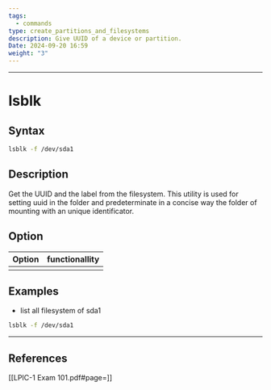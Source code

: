 ```yaml
---
tags:
  - commands
type: create_partitions_and_filesystems
description: Give UUID of a device or partition.
Date: 2024-09-20 16:59
weight: "3"
---
```


___
# lsblk

## Syntax
```bash
lsblk -f /dev/sda1
```

## Description
Get the UUID and the label from the filesystem.
This utility is used for setting uuid in the folder and predeterminate in a concise way the folder of mounting with an unique identificator.
## Option

| Option | functionallity |
| ------ | -------------- |
|        |                |


## Examples
-  list all filesystem of sda1
```bash
lsblk -f /dev/sda1
```
___
## References
[[LPIC-1 Exam 101.pdf#page=]]